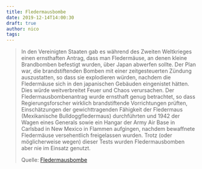```yaml
---
title: Fledermausbombe
date: 2019-12-14T14:00:30
draft: true
author: nico
tags: 
---
```




> In den Vereinigten Staaten gab es während des Zweiten Weltkrieges einen
> ernsthaften Antrag, dass man Fledermäuse, an denen kleine Brandbomben
> befestigt wurden, über Japan abwerfen sollte. Der Plan war, die
> brandstiftenden Bomben mit einer zeitgesteuerten Zündung auszustatten, so dass
> sie explodieren würden, nachdem die Fledermäuse sich in den japanischen
> Gebäuden eingenistet hätten. Dies würde weitverbreitet Feuer und Chaos
> verursachen. Der Fledermausbombenantrag wurde ernsthaft genug betrachtet, so
> dass Regierungsforscher wirklich brandstiftende Vorrichtungen prüften,
> Einschätzungen der gewichttragenden Fähigkeit der Fledermaus (Mexikanische
> Bulldoggfledermaus) durchführten und 1942 der Wagen eines Generals sowie ein
> Hangar der Army Air Base in Carlsbad in New Mexico in Flammen aufgingen,
> nachdem bewaffnete Fledermäuse versehentlich freigelassen wurden. Trotz (oder
> möglicherweise wegen) dieser Tests wurden Fledermausbomben aber nie im Einsatz
> genutzt.
>
> Quelle: [Fledermausbombe](https://de.wikipedia.org/wiki/Fledermausbombe)